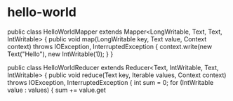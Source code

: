 # hello-world

public class HelloWorldMapper extends Mapper<LongWritable, Text, Text, IntWritable> {
    public void map(LongWritable key, Text value, Context context) throws IOException, InterruptedException {
        context.write(new Text("Hello"), new IntWritable(1));
    }
}

public class HelloWorldReducer extends Reducer<Text, IntWritable, Text, IntWritable> {
    public void reduce(Text key, Iterable<IntWritable> values, Context context) throws IOException, InterruptedException {
        int sum = 0;
        for (IntWritable value : values) {
            sum += value.get
